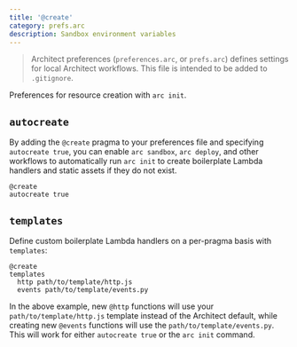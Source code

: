 ```yaml
---
title: '@create'
category: prefs.arc
description: Sandbox environment variables
---
```


> Architect preferences (`preferences.arc`, or `prefs.arc`) defines settings for local Architect workflows. This file is intended to be added to `.gitignore`.

Preferences for resource creation with `arc init`.

## `autocreate`

By adding the `@create` pragma to your preferences file and specifying `autocreate true`, you can enable `arc sandbox`, `arc deploy`, and other workflows to automatically run `arc init` to create boilerplate Lambda handlers and static assets if they do not exist.

```arc
@create
autocreate true
```

## `templates`

Define custom boilerplate Lambda handlers on a per-pragma basis with `templates`:

```arc
@create
templates
  http path/to/template/http.js
  events path/to/template/events.py
```

In the above example, new `@http` functions will use your `path/to/template/http.js` template instead of the Architect default, while creating new `@events` functions will use the `path/to/template/events.py`. This will work for either `autocreate true` or the `arc init` command.
